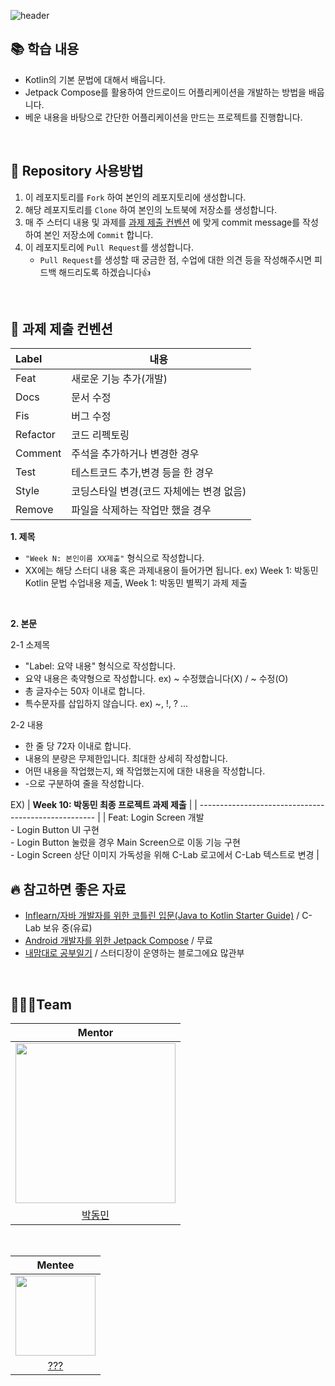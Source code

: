 ![header](https://capsule-render.vercel.app/api?type=waving&color=gradient&animation=fadeIn&height=230&text=23-2%20Android%20Study&desc=C-Lab&fontSize=60&fontAlign=50&fontAlignY=33&descSize=20&descAlign=50&descAlignY=55)

## 📚 학습 내용
- Kotlin의 기본 문법에 대해서 배웁니다.
- Jetpack Compose를 활용하여 안드로이드 어플리케이션을 개발하는 방법을 배웁니다.
- 베운 내용을 바탕으로 간단한 어플리케이션을 만드는 프로젝트를 진행합니다.
<br>


## 🎯 Repository 사용방법
1. 이 레포지토리를 `Fork` 하여 본인의 레포지토리에 생성합니다.
2. 해당 레포지토리를 `Clone` 하여 본인의 노트북에 저장소를 생성합니다.
3. 매 주 스터디 내용 및 과제를 [과제 제출 컨벤션](#📝-과제-제출-컨벤션) 에 맞게 commit message를 작성하여 본인 저장소에 `Commit` 합니다.
4. 이 레포지토리에 `Pull Request`를 생성합니다.
   - `Pull Request`를 생성할 때 궁금한 점, 수업에 대한 의견 등을 작성해주시면 피드백 해드리도록 하겠습니다👍
<br>


## 📝 과제 제출 컨벤션
| Label             | 내용                                                                         |
| :----------------- | --------------------------------------------------------------------------- |
| Feat              |  새로운 기능 추가(개발)                                                          |
| Docs              |  문서 수정                                                                    |
| Fis               |  버그 수정                                                                    |
| Refactor          |  코드 리펙토링                                                                 |
| Comment           |  주석을 추가하거나 변경한 경우                                                      |
| Test              |  테스트코드 추가,변경 등을 한 경우                                                  |
| Style             |  코딩스타일 변경(코드 자체에는 변경 없음)                                             |
| Remove            | 파일을 삭제하는 작업만 했을 경우                                                    |  

**1. 제목**
- `"Week N: 본인이름 XX제출"` 형식으로 작성합니다.
- XX에는 해당 스터디 내용 혹은 과제내용이 들어가면 됩니다. ex) Week 1: 박동민 Kotlin 문법 수업내용 제출, Week 1: 박동민 별찍기 과제 제출    
<br>

**2. 본문**  

2-1 소제목
- "Label: 요약 내용" 형식으로 작성합니다.
- 요약 내용은 축약형으로 작성합니다. ex) ~ 수정했습니다(X) / ~ 수정(O)
- 총 글자수는 50자 이내로 합니다.
- 특수문자를 삽입하지 않습니다. ex) ~, !, ? ...  

2-2 내용  
- 한 줄 당 72자 이내로 합니다.
- 내용의 분량은 무제한입니다. 최대한 상세히 작성합니다.
- 어떤 내용을 작업했는지, 왜 작업했는지에 대한 내용을 작성합니다.
- -으로 구분하여 줄을 작성합니다.

EX)
| **Week 10: 박동민 최종 프로젝트 과제 제출**         |
| ---------------------------------------------------- |
| Feat: Login Screen 개발<br>- Login Button UI 구현 <br> - Login Button 눌렀을 경우 Main Screen으로 이동 기능 구현 <br>- Login Screen 상단 이미지 가독성을 위해 C-Lab 로고에서 C-Lab 텍스트로 변경 |
<br>


## 🔥 참고하면 좋은 자료
- [Inflearn/자바 개발자를 위한 코틀린 입문(Java to Kotlin Starter Guide)](https://www.inflearn.com/course/java-to-kotlin) / C-Lab 보유 중(유료)
- [Android 개발자를 위한 Jetpack Compose](https://developer.android.com/courses/jetpack-compose/course?hl=ko) / 무료
- [내맘대로 공부일기](https://naemamdaelo.tistory.com/) / 스터디장이 운영하는 블로그에요 많관부
<br>


## 🧑🏻‍💻Team
|**Mentor**|
|:---------:|
|<img src="https://avatars.githubusercontent.com/u/52882799?s=70&v=4" width="256" />|
|[박동민](https://github.com/chattymin)|  
<br>

|Mentee|
|:---------:|
|<img src="???" width="128" />|
|[???](???)|

